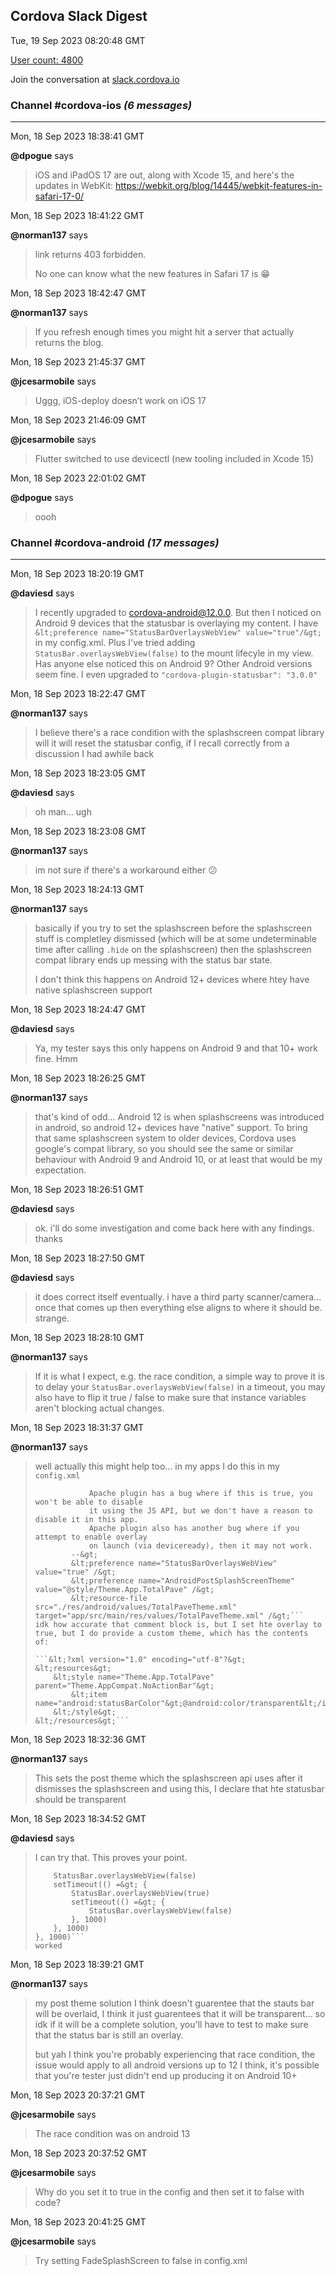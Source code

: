 ## Cordova Slack Digest
Tue, 19 Sep 2023 08:20:48 GMT

[User count: 4800](https://cordova.slack.com/)


Join the conversation at [slack.cordova.io](http://slack.cordova.io/)

### __Channel #cordova-ios__ _(6 messages)_
---

Mon, 18 Sep 2023 18:38:41 GMT

__@dpogue__ says 
> iOS and iPadOS 17 are out, along with Xcode 15, and here's the updates in WebKit: <https://webkit.org/blog/14445/webkit-features-in-safari-17-0/>
> 

Mon, 18 Sep 2023 18:41:22 GMT

__@norman137__ says 
> link returns 403 forbidden.
> 
> No one can know what the new features in Safari 17 is 😁
> 

Mon, 18 Sep 2023 18:42:47 GMT

__@norman137__ says 
> If you refresh enough times you might hit a server that actually returns the blog.
> 

Mon, 18 Sep 2023 21:45:37 GMT

__@jcesarmobile__ says 
> Uggg, iOS-deploy doesn’t work on iOS 17 
> 

Mon, 18 Sep 2023 21:46:09 GMT

__@jcesarmobile__ says 
> Flutter switched to use devicectl (new tooling included in Xcode 15)
> 

Mon, 18 Sep 2023 22:01:02 GMT

__@dpogue__ says 
> oooh
> 

### __Channel #cordova-android__ _(17 messages)_
---

Mon, 18 Sep 2023 18:20:19 GMT

__@daviesd__ says 
> I recently upgraded to cordova-android@12.0.0.  But then I noticed on Android 9 devices that the statusbar is overlaying my content.  I have
> ```&lt;preference name="StatusBarOverlaysWebView" value="true"/&gt;```
> in my config.xml.  Plus I've tried adding
> ```StatusBar.overlaysWebView(false)```
> to the mount lifecyle in my view.
> Has anyone else noticed this on Android 9?  Other Android versions seem fine.
> I even upgraded to
> ```"cordova-plugin-statusbar": "3.0.0"```
> 
> 

Mon, 18 Sep 2023 18:22:47 GMT

__@norman137__ says 
> I believe there's a race condition with the splashscreen compat library will it will reset the statusbar config, if I recall correctly from a discussion I had awhile back
> 

Mon, 18 Sep 2023 18:23:05 GMT

__@daviesd__ says 
> oh man... ugh
> 

Mon, 18 Sep 2023 18:23:08 GMT

__@norman137__ says 
> im not sure if there's a workaround either 😕
> 

Mon, 18 Sep 2023 18:24:13 GMT

__@norman137__ says 
> basically if you try to set the splashscreen before the splashscreen stuff is completley dismissed (which will be at some undeterminable time after calling `.hide` on the splashscreen) then the splashscreen compat library ends up messing with the status bar state.
> 
> I don't think this happens on Android 12+ devices where htey have native splashscreen support
> 

Mon, 18 Sep 2023 18:24:47 GMT

__@daviesd__ says 
> Ya, my tester says this only happens on Android 9 and that 10+ work fine. Hmm
> 

Mon, 18 Sep 2023 18:26:25 GMT

__@norman137__ says 
> that's kind of odd... Android 12 is when splashscreens was introduced in android, so android 12+ devices have "native" support. To bring that same splashscreen system to older devices, Cordova uses google's compat library, so you should see the same or similar behaviour with Android 9 and Android 10, or at least that would be my expectation.
> 

Mon, 18 Sep 2023 18:26:51 GMT

__@daviesd__ says 
> ok. i'll do some investigation and come back here with any findings. thanks
> 

Mon, 18 Sep 2023 18:27:50 GMT

__@daviesd__ says 
> it does correct itself eventually.  i have a third party scanner/camera... once that comes up then everything else aligns to where it should be.  strange.
> 

Mon, 18 Sep 2023 18:28:10 GMT

__@norman137__ says 
> If it is what I expect, e.g. the race condition, a simple way to prove it is to delay your `StatusBar.overlaysWebView(false)` in a timeout, you may also have to flip it true / false to make sure that instance variables aren't blocking actual changes.
> 

Mon, 18 Sep 2023 18:31:37 GMT

__@norman137__ says 
> well actually this might help too... in my apps I do this in my `config.xml`
> 
> ```       &lt;!-- 
>             Apache plugin has a bug where if this is true, you won't be able to disable
>             it using the JS API, but we don't have a reason to disable it in this app.
>             Apache plugin also has another bug where if you attempt to enable overlay
>             on launch (via deviceready), then it may not work.
>         --&gt;
>         &lt;preference name="StatusBarOverlaysWebView" value="true" /&gt;
>         &lt;preference name="AndroidPostSplashScreenTheme" value="@style/Theme.App.TotalPave" /&gt;
>         &lt;resource-file src="./res/android/values/TotalPaveTheme.xml" target="app/src/main/res/values/TotalPaveTheme.xml" /&gt;```
> idk how accurate that comment block is, but I set hte overlay to true, but I do provide a custom theme, which has the contents of:
> 
> ```&lt;?xml version="1.0" encoding="utf-8"?&gt;
> &lt;resources&gt;
>     &lt;style name="Theme.App.TotalPave" parent="Theme.AppCompat.NoActionBar"&gt;
>         &lt;item name="android:statusBarColor"&gt;@android:color/transparent&lt;/item&gt;
>     &lt;/style&gt;
> &lt;/resources&gt;```
> 

Mon, 18 Sep 2023 18:32:36 GMT

__@norman137__ says 
> This sets the post theme which the splashscreen api uses after it dismisses the splashscreen and using this, I declare that hte statusbar should be transparent
> 

Mon, 18 Sep 2023 18:34:52 GMT

__@daviesd__ says 
> I can try that.  This proves your point.
> ```setTimeout(() =&gt; {
>     StatusBar.overlaysWebView(false)
>     setTimeout(() =&gt; {
>         StatusBar.overlaysWebView(true)
>         setTimeout(() =&gt; {
>             StatusBar.overlaysWebView(false)
>         }, 1000)
>     }, 1000)
> }, 1000)```
> worked
> 

Mon, 18 Sep 2023 18:39:21 GMT

__@norman137__ says 
> my post theme solution I think doesn't guarentee that the stauts bar will be overlaid, I think it just guarentees that it will be transparent... so idk if it will be a complete solution, you'll have to test to make sure that the status bar is still an overlay.
> 
> but yah I think you're probably experiencing that race condition, the issue would apply to all android versions up to 12 I think, it's possible that you're tester just didn't end up producing it on Android 10+
> 

Mon, 18 Sep 2023 20:37:21 GMT

__@jcesarmobile__ says 
> The race condition was on android 13
> 

Mon, 18 Sep 2023 20:37:52 GMT

__@jcesarmobile__ says 
> Why do you set it to true in the config and then set it to false with code?
> 

Mon, 18 Sep 2023 20:41:25 GMT

__@jcesarmobile__ says 
> Try setting FadeSplashScreen to false in config.xml
> 
